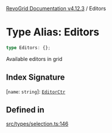 [RevoGrid Documentation v4.12.3](README.md) / Editors

# Type Alias: Editors

```ts
type Editors: {};
```

Available editors in grid

## Index Signature

 \[`name`: `string`\]: [`EditorCtr`](TypeAlias.EditorCtr.md)

## Defined in

[src/types/selection.ts:146](https://github.com/revolist/revogrid/blob/d8faaf908685ef9767dc3ea8ccad1628e41fbf76/src/types/selection.ts#L146)
